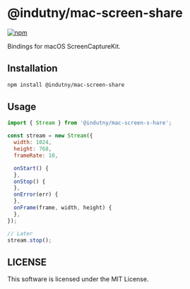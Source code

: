 # @indutny/mac-screen-share

[![npm](https://img.shields.io/npm/v/@indutny/mac-screen-share)](https://www.npmjs.com/package/@indutny/mac-screen-share)

Bindings for macOS ScreenCaptureKit.

## Installation

```sh
npm install @indutny/mac-screen-share
```

## Usage

```js
import { Stream } from '@indutny/mac-screen-s-hare';

const stream = new Stream({
  width: 1024,
  height: 768,
  frameRate: 10,

  onStart() {
  },
  onStop() {
  },
  onError(err) {
  },
  onFrame(frame, width, height) {
  },
});

// Later
stream.stop();
```

## LICENSE

This software is licensed under the MIT License.
